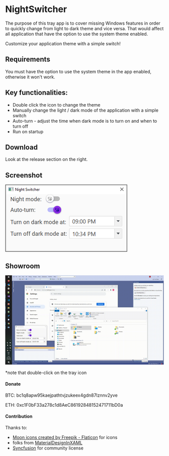 # NightSwitcher

The purpose of this tray app is to cover missing Windows features in order to quickly change from light to dark theme and vice versa. That would affect all application that have the option to use the system theme enabled.

Customize your application theme with a simple switch!

## Requirements

You must have the option to use the system theme in the app enabled, otherwise it won't work.

## Key functionalities:

- Double click the icon to change the theme
- Manually change the light / dark mode of the application with a simple switch
- Auto-turn - adjust the time when dark mode is to turn on and when to turn off
- Run on startup

## Download

Look at the release section on the right.

## Screenshot

![Window Snip](/md_resources/window_snip.png?raw=true)

## Showroom

![Demo](/md_resources/presentation.gif?raw=true)

*note that double-click on the tray icon 


#### Donate

BTC: bc1q8apw95kaejpathtvjzukeex4gdn87lznnv2yve

ETH:  0xc1F0bF33a278c1d8AeC86192848152471711bD0a 

#### Contribution

Thanks to:
-  <a href="https://www.flaticon.com/free-icons/moon" title="moon icons">Moon icons created by Freepik - Flaticon</a> for icons
- folks from [MaterialDesignInXAML](https://github.com/MaterialDesignInXAML/MaterialDesignInXamlToolkit) 
- [Syncfusion](https://www.syncfusion.com/) for community license
